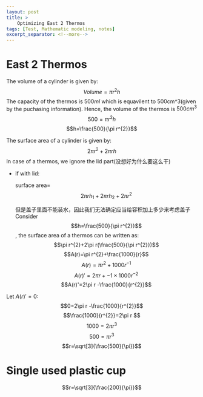```yaml
---
layout: post
title: >
    Optimizing East 2 Thermos
tags: [Test, Mathematic modeling, notes]
excerpt_separator: <!--more-->
---
```

<!--more-->
# East 2 Thermos
The volume of a cylinder is given by:
$$Volume = \pi r^{2}h$$
The capacity of the thermos is $500 ml$ which is equavilent to 500cm^3(given by the puchasing information). 
Hence, the volume of the thermos is $500cm^3$
$$500= \pi r^{2}h$$
$$h=\frac{500}{\pi r^{2}}$$

The surface area of a cylinder is given by:$$2\pi r^{2}+2\pi rh$$
In case of a thermos, we ignore the lid part(没想好为什么要这么干)
- if with lid:

    surface area= $$2\pi rh_{1} + 2\pi rh_{2}+2\pi r^{2}$$

    但是盖子里面不能装水，因此我们无法确定应当给容积加上多少来考虑盖子
Consider $$h=\frac{500}{\pi r^{2}}$$, the surface area of a thermos can be written as:$$\pi r^{2}+2\pi r(\frac{500}{\pi r^{2}})$$
$$A(r)=\pi r^{2}+\frac{1000}{r}$$
$$A(r)=\pi r^{2}+1000r^{-1}$$
$$A(r)'=2\pi r+ -1 \times1000r^{-2}$$
$$A(r)'=2\pi r -\frac{1000}{r^{2}}$$

Let $A(r)'=0$:
$$0=2\pi r -\frac{1000}{r^{2}}$$
$$\frac{1000}{r^{2}}=2\pi r $$
$$1000=2\pi r^3$$
$$500=\pi r^3$$
$$r=\sqrt[3]{\frac{500}{\pi}}$$
# Single used plastic cup
$$r=\sqrt[3]{\frac{200}{\pi}}$$